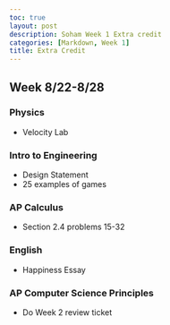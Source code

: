 ```yaml
---
toc: true
layout: post
description: Soham Week 1 Extra credit
categories: [Markdown, Week 1]
title: Extra Credit
---
```


## Week 8/22-8/28

### Physics
- Velocity Lab

### Intro to Engineering
- Design Statement
- 25 examples of games

### AP Calculus
- Section 2.4 problems 15-32

### English
- Happiness Essay

### AP Computer Science Principles
- Do Week 2 review ticket
